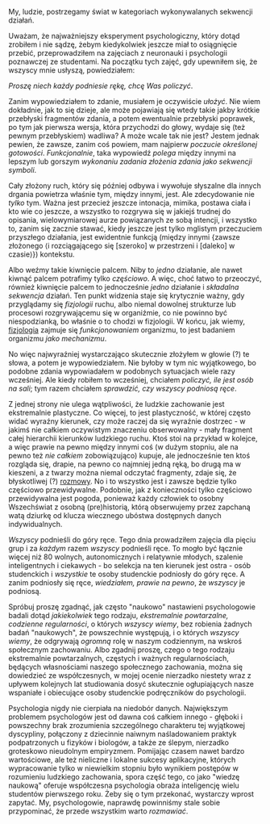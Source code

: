 My, ludzie, postrzegamy świat w kategoriach wykonywalanych sekwencji działań.

Uważam, że najważniejszy eksperyment psychologiczny, który dotąd zrobiłem i nie sądzę, żebym
kiedykolwiek jeszcze miał to osiągnięcie przebić, przeprowadziłem na zajęciach z neuronauki i
psychologii poznawczej ze studentami. Na początku tych zajęć, gdy upewniłem się, że wszyscy mnie
usłyszą, powiedziałem:

*Proszę niech każdy podniesie rękę, chcę Was policzyć*.

Zanim wypowiedziałem to zdanie, musiałem je oczywiście *ułożyć*. Nie wiem dokładnie, jak to się
dzieje, ale może pojawiają się wtedy takie jakby krótkie przebłyski fragmentów zdania, a potem
ewentualnie przebłyski poprawek, po tym jak pierwsza wersja, która przychodzi do głowy, wydaje się
(też pewnym przebłyskiem) wadliwa? A może wcale tak nie jest? Jestem jednak pewien, że zawsze, zanim
coś powiem, mam najpierw *poczucie określonej gotowości*. *Funkcjonalnie*, taka wypowiedź *polega*
między innymi na lepszym lub gorszym *wykonaniu zadania złożenia zdania jako sekwencji symboli*.

Cały złożony ruch, który się później odbywa i wywołuje słyszalne dla innych drgania powietrza
właśnie tym, między innymi, jest. Ale zdecydowanie nie *tylko* tym. Ważna jest przecież jeszcze
intonacja, mimika, postawa ciała i kto wie co jeszcze, a wszystko to rozgrywa się w jakiejś trudnej
do opisania, wielowymiarowej aurze powiązanych ze sobą intencji, i wszystko to, zanim się zacznie
stawać, kiedy jeszcze jest tylko mglistym przeczuciem przyszłego działania, jest ewidentnie funkcją
(między innymi \{zawsze złożonego ⟨i rozciągającego się \[szeroko] w przestrzeni i \[daleko] w
czasie⟩\}) kontekstu.

Albo weźmy takie kiwnięcie palcem. Niby to *jedno* działanie, ale nawet kiwnąć palcem potrafimy
tylko *częściowo*. A więc, choć łatwo to przeoczyć, również kiwnięcie palcem to jednocześnie *jedno*
działanie i *składalna sekwencja* działań. Ten punkt widzenia staje się krytycznie ważny, gdy
przyglądamy się *fizjologii* ruchu, albo niemal dowolnej strukturze lub procesowi rozgrywającemu się
w organiźmie, co nie powinno być niespodzianką, bo właśnie o to chodzi w fizjologii. W końcu, jak
wiemy, [fizjologia](https://pl.wikipedia.org/wiki/Fizjologia) zajmuje się *funkcjonowaniem*
organizmu, to jest badaniem organizmu *jako mechanizmu*.

No więc najwyraźniej wystarczająco skutecznie złożyłem w głowie (?) te słowa, a potem je
wypowiedziałem. Nie byłoby w tym nic wyjątkowego, bo podobne zdania wypowiadałem w podobnych
sytuacjach wiele razy wcześniej. Ale kiedy robiłem to wcześniej, chciałem *policzyć, ile jest osób
na sali*; tym razem chciałem *sprawdzić, czy wszyscy podniosą ręce*.

Z jednej strony nie ulega wątpliwości, że ludzkie zachowanie jest ekstremalnie plastyczne. Co
więcej, to jest plastyczność, w której często widać wyraźny kierunek, czy może raczej da się
wyraźnie dostrzec - w jakimś nie całkiem oczywistym znaczeniu obserwowalny - mały fragment całej
hierarchii kierunków ludzkiego ruchu. Ktoś stoi na przykład w kolejce, a więc prawie na pewno między
innymi coś (w dużym stopniu, ale na pewno też *nie całkiem* zobowiązująco) kupuje, ale jednocześnie
ten ktoś rozgląda się, drapie, na pewno co najmniej jedną ręką, bo drugą ma w kieszeni, a z twarzy
można niemal odczytać fragmenty, zdaje się, że błyskotliwej (?)
[rozmowy](https://pl.wikipedia.org/wiki/L%E2%80%99esprit_de_l%E2%80%99escalier). No i to wszystko
jest i zawsze będzie tylko częściowo przewidywalne. Podobnie, jak z konieczności tylko częściowo
przewidywalna jest pogoda, ponieważ każdy człowiek to osobny Wszechświat z osobną (pre)historią,
którą obserwujemy przez zapchaną watą dziurkę od klucza wiecznego ubóstwa dostępnych danych
indywidualnych.

*Wszyscy* podnieśli do góry ręce. Tego dnia prowadziłem zajęcia dla pięciu grup i za *każdym* razem
*wszyscy* podnieśli ręce. To mogło być łącznie więcej niż 80 wolnych, autonomicznych i relatywnie
młodych, szalenie inteligentnych i ciekawych - bo selekcja na ten kierunek jest ostra - osób
studenckich i *wszystkie* te osoby studenckie podniosły do góry ręce. A zanim podniosły się ręce,
*wiedziałem, prawie na pewno*, że *wszyscy* je podniosą.

Spróbuj proszę zgadnąć, jak często "naukowo" nastawieni psychologowie badali dotąd *jakiekolwiek*
tego rodzaju, *ekstremalnie powtarzalne, codzienne regularności*, o których *wszyscy wiemy*, bez
robienia żadnych badań "naukowych", że powszechnie występują, i o których *wszyscy wiemy*, że
odgrywają *ogromną* rolę w naszym codziennym, na wskroś społecznym zachowaniu. Albo zgadnij proszę,
czego o tego rodzaju ekstremalnie powtarzalnych, częstych i ważnych regularnościach, będących
własnościami naszego społecznego zachowania, można się dowiedzieć ze współczesnych, w mojej ocenie
nierzadko niestety wraz z upływem kolejnych lat studiowania dosyć skutecznie ogłupiających nasze
wspaniałe i obiecujące osoby studenckie podręczników do psychologii.

Psychologia nigdy nie cierpiała na niedobór danych. Największym problemem psychologów jest od dawna
coś całkiem innego - głęboki i powszechny brak zrozumienia szczególnego charakteru tej wyjątkowej
dyscypliny, połączony z dziecinnie naiwnym naśladowaniem praktyk podpatrzonych u fizyków i biologów,
a także ze ślepym, nierzadko groteskowo nieudolnym empiryzmem. Pomijając czasem nawet bardzo
wartościowe, ale też nieliczne i lokalne sukcesy aplikacyjne, których wypracowanie tylko w
niewielkim stopniu było wynikiem postępów w rozumieniu ludzkiego zachowania, spora część tego, co
jako "wiedzę naukową" oferuje współczesna psychologia obraża inteligencję wielu studentów pierwszego
roku. Żeby się o tym przekonać, wystarczy wprost zapytać. My, psychologowie, naprawdę powinniśmy
stale sobie przypominać, że przede wszystkim warto *rozmawiać*.

